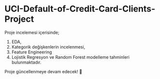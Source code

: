 # UCI-Default-of-Credit-Card-Clients-Project

Proje incelemesi içerisinde;
1. EDA,
2. Kategorik değişkenlerin incelenmesi,
3. Feature Engineering
4. Lojistik Regresyon ve Random Forest modelleme tahminleri bulunmaktadır. 

Proje güncellenmeye devam edecek! 🚀
